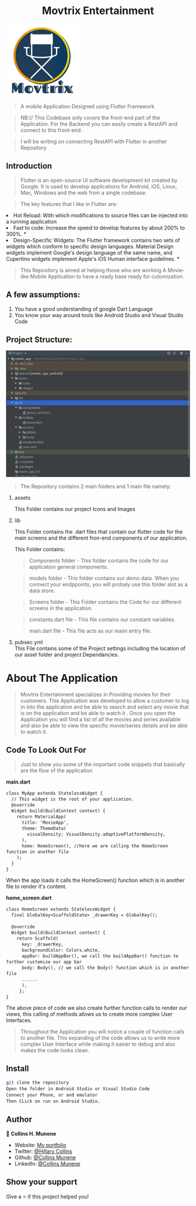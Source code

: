 <h1 align="center">Movtrix Entertainment</h1>

![Logo](Movtrixx.png)

> A mobile Application Designed using Flutter Framework

>NB:// 
This Codebase only covers the front-end part of the Application. For the Backend you can easily create a RestAPI and connect to this front-end.

>I will be writing on connecting RestAPI with Flutter in another Repository

## Introduction

> Flutter is an open-source UI software development kit created by Google. It is used to develop applications for Android, iOS, Linux, Mac, Windows and the web from a single codebase.

>The key features that I like in Flutter are:
><ul>

<li>Hot Reload: With which modifications to source files can be injected into a running application</li>

<li>Fast to code: Increase the speed to develop features by about 200% to 300%. *</li>

<li>Design-Specific Widgets: 
The Flutter framework contains two sets of widgets which conform to specific design languages. Material Design widgets implement Google's design language of the same name, and Cupertino widgets implement Apple's iOS Human interface guidelines. *</li>

</ul>


>This Repository is aimed at helping those who are working A Movie-like Mobile Application to have a ready base ready for cutomization.

 ## A few assumptions:
<ol>
<li>You have a good understanding of google Dart Language</li>
<li>You know your way around tools like Android Studio and Visual Studio Code</li>
</ol>

## Project Structure:

![Structure](Movtrix.png)

>The Repository contains 2 main folders and 1 main file namely:
<ol>

<li>assets</li>

This Folder contains our project Icons and Images
<li>lib</li>

This Folder contains the .dart files that contain our flutter code for the main screens and the different fron-end components of our application.

This Folder contains:
> Components folder - 
This folder contains the code for our application general components.

> models folder - 
This folder contains our demo data. When you connect your endppoints, you will probaly use this folder alot as a data store.

> Screens folder - 
This Folder contains the Code for our different screens in the application.

> constants.dart file - 
This file contains our constant variables.

> main.dart file -
This file acts as our maini entry file.

<li>pubsec.yml</li>
This File contains some of the Project settings including the location of our asset folder and project Dependancies.
</ol>

# About The Application
>Movtrix Entertainment specializes in Providing movies for their customers. This Application was developed to allow a customer to log in into the application and be able to search and select any movie that is on the application and be able to watch it .
> Once you open the Application you will find a list of all the movies and series available and also be able to view the specific movie/series details and be able to watch it.


## Code To Look Out For

> Just to show you  some of the important code snippets that basically are the flow of the application

<b>main.dart</b>
```
class MyApp extends StatelessWidget {
  // This widget is the root of your application.
  @override
  Widget build(BuildContext context) {
    return MaterialApp(
      title: 'MovieApp',
      theme: ThemeData(
        visualDensity: VisualDensity.adaptivePlatformDensity,
      ),
      home: HomeScreen(), //here we are calling the HomeScreen function in another file
    );
  }
}
```

When the app loads it calls the HomeScreen() function which is in another file to render it's content.

<b>home_screen.dart</b>
```
class HomeScreen extends StatelessWidget {
  final GlobalKey<ScaffoldState> _drawerKey = GlobalKey();

  @override
  Widget build(BuildContext context) {
    return Scaffold(
      key: _drawerKey,
      backgroundColor: Colors.white,
      appBar: buildAppBar(), we call the buildAppBar() function to further customize our app bar
      body: Body(), // we call the Body() function which is in another file
      ......
      ),
     };
}
```
The above piece of code we also create further function calls to render our views, this calling of methods allows us to create more complex User Interfaces.

> Throughout the Application you will notice a couple of function calls to another file. This expanding of the code allows us to write more complex User Interface while making it easier to debug and also makes the code looks clean.


## Install

```sh
git clone the repository
Open the folder in Android Studio or Visual Studio Code
Connect your Phone, or and emulator
Then CLick on run on Android Studio.
```


## Author

👤 **Collins H. Munene**

* Website: [My portfolio](https://collinsmunene.github.io/collinshillary.github.io/)
* Twitter: [@Hillary Collins](https://twitter.com/HillaryCollns)
* Github: [@Collins Munene](https://github.com/CollinsMunene)
* LinkedIn: [@Collins Munene](https://linkedin.com/in/collins-hillary-munene)

## Show your support

Give a ⭐️ if this project helped you!
